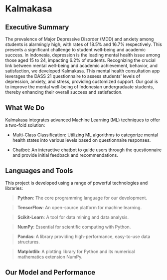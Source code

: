 # Kalmakasa
## Executive Summary
The prevalence of Major Depressive Disorder (MDD) and anxiety among students is alarmingly high, with rates of 18.5% and 16.7% respectively. This presents a significant challenge to student well-being and academic success. In Indonesia, depression is the leading mental health issue among those aged 15 to 24, impacting 6.2% of students. Recognizing the crucial link between mental well-being and academic achievement, behavior, and satisfaction, we developed Kalmakasa. This mental health consultation app leverages the DASS 21 questionnaire to assess students' levels of depression, anxiety, and stress, providing customized support. Our goal is to improve the mental well-being of Indonesian undergraduate students, thereby enhancing their overall success and satisfaction.

## What We Do
Kalmakasa integrates advanced Machine Learning (ML) techniques to offer a two-fold solution:

- Multi-Class Classification: Utilizing ML algorithms to categorize mental health states into various levels based on questionnaire responses.

- Chatbot: An interactive chatbot to guide users through the questionnaire and provide initial feedback and recommendations.

## Languages and Tools
This project is developed using a range of powerful technologies and libraries:

>**Python**: The core programming language for our development.

>**TensorFlow**: An open-source platform for machine learning.

>**Scikit-Learn**: A tool for data mining and data analysis.

>**NumPy**: Essential for scientific computing with Python.

>**Pandas**: A library providing high-performance, easy-to-use data structures.

>**Matplotlib**: A plotting library for Python and its numerical mathematics extension NumPy.

## Our Model and Performance

